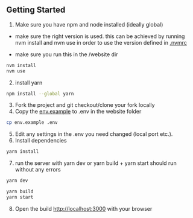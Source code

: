 ## Getting Started

1. Make sure you have npm and node installed (ideally global)

- make sure the right version is used. this can be achieved by running nvm install and nvm use in order to use the version defined in [.nvmrc](https://github.com/semperai/effectiveacceleration.ai/blob/master/website/.nvmrc)

- make sure you run this in the /website dir

```bash
nvm install
nvm use
```

2. install yarn

```bash
npm install --global yarn
```

3. Fork the project and git checkout/clone your fork locally
4. Copy the [env.example](https://github.com/semperai/effectiveacceleration.ai/blob/master/website/env.example) to .env in the website folder

```bash
cp env.example .env
```

5. Edit any settings in the .env you need changed (local port etc.).
6. Install dependencies

```bash
yarn install
```

7. run the server with yarn dev or yarn build + yarn start should run without any errors

```bash
yarn dev
```

```bash
yarn build
yarn start
```

8. Open the build [http://localhost:3000](http://localhost:3000) with your browser
